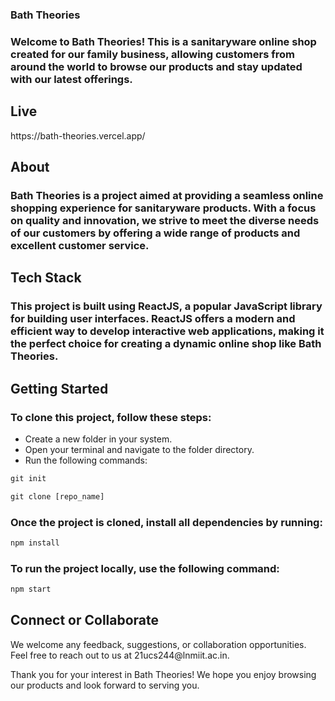 
### Bath Theories
<h3>Welcome to Bath Theories! This is a sanitaryware online shop created for our family business, allowing customers from around the world to browse our products and stay updated with our latest offerings.</h3>
<h2>Live</h2> https://bath-theories.vercel.app/
<h2>About</h2>
<h3>Bath Theories is a project aimed at providing a seamless online shopping experience for sanitaryware products. With a focus on quality and innovation, we strive to meet the diverse needs of our customers by offering a wide range of products and excellent customer service.</h3>

<h2>Tech Stack</h2>
<h3>This project is built using ReactJS, a popular JavaScript library for building user interfaces. ReactJS offers a modern and efficient way to develop interactive web applications, making it the perfect choice for creating a dynamic online shop like Bath Theories.</h3>

<h2>Getting Started</h2>
<h3>To clone this project, follow these steps:</h3>

- Create a new folder in your system.
- Open your terminal and navigate to the folder directory.
- Run the following commands:
```javascript
git init
```

```javascript
git clone [repo_name]
```
<h3>Once the project is cloned, install all dependencies by running:</h3>
  
```javascript
npm install
```
  
<h3>To run the project locally, use the following command:</h3>
  
```javascript
npm start
``` 

<h2>Connect or Collaborate</h2>
We welcome any feedback, suggestions, or collaboration opportunities. 
Feel free to reach out to us at 21ucs244@lnmiit.ac.in.

Thank you for your interest in Bath Theories! We hope you enjoy browsing our products and look forward to serving you.
